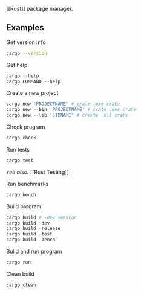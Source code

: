 [[Rust]] package manager.

## Examples

Get version info
```bash
cargo --version
```

Get help
```powershell
cargo --help
cargo COMMAND --help
```

Create a new project
```powershell
cargo new 'PROJECTNAME' # crate .exe crate
cargo new --bin 'PROJECTNAME' # crate .exe crate
corgo new --lib 'LIBNAME' # create .dll crate
```

Check program
```powershell
cargo check
```

Run tests
```powershell
cargo test
```
*see also:* [[Rust Testing]]

Run benchmarks
```powershell
cargo bench
```

Build program
```powershell
cargo build # -dev version
cargo build -dev
cargo build -release
cargo build -test
cargo build -bench
```

Build and run program
```powershell
cargo run
```

Clean build
```powershell
cargo clean
```
